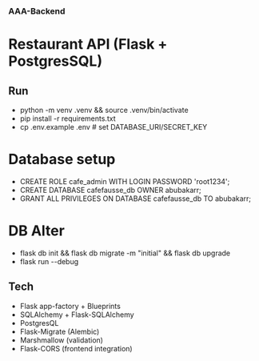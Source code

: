 ### AAA-Backend
# Restaurant API (Flask + PostgresSQL)

## Run
- python -m venv .venv && source .venv/bin/activate
- pip install -r requirements.txt
- cp .env.example .env   # set DATABASE_URI/SECRET_KEY
# Database setup
- CREATE ROLE cafe_admin WITH LOGIN PASSWORD 'root1234';
- CREATE DATABASE cafefausse_db OWNER abubakarr;
- GRANT ALL PRIVILEGES ON DATABASE cafefausse_db TO abubakarr;
# DB Alter
- flask db init && flask db migrate -m "initial" && flask db upgrade
- flask run --debug

## Tech
- Flask app-factory + Blueprints
- SQLAlchemy + Flask-SQLAlchemy
- PostgresQL 
- Flask-Migrate (Alembic)
- Marshmallow (validation)
- Flask-CORS (frontend integration)
